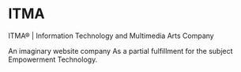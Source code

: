 # ITMA
ITMA® | Information Technology and Multimedia Arts Company

An imaginary website company
As a partial fulfillment for the subject Empowerment Technology.
